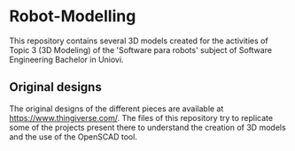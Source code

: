 # Robot-Modelling
This repository contains several 3D models created for the activities of Topic 3 (3D Modeling) of the 'Software para robots' subject of Software Engineering Bachelor in Uniovi.

## Original designs
The original designs of the different pieces are available at https://www.thingiverse.com/. The files of this repository try to replicate some of the projects present there to understand the creation of 3D models and the use of the OpenSCAD tool.
